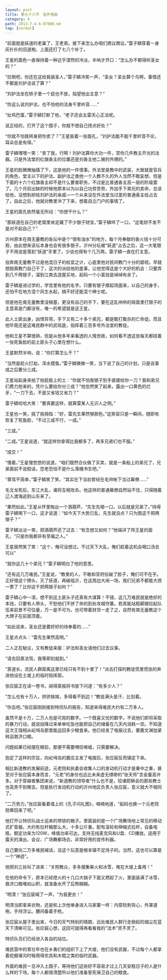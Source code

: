 ```yaml
---
layout: post
title: 第七十八节　各怀鬼胎
category: 6
path: 2013-7-4-6-07800.md
tag: [normal]
---
```


“前面就是妖道的老巢了，王老弟。接下来怎么办咱们商议商议。”雷子鳞穿着一身灰扑扑的旧道袍，上面还打了七八个补丁。

王星的面色一直保持着一种近乎漠然的冷淡，半响才开口：“怎么办不都得听圣女的？”

“拉倒吧，你还在这给我装圣人，”雷子鳞冷笑一声，“圣女？圣女算个鸟啊，事情还不都是刘护法说了算？”

“刘护法坐在轿子里一个屁也不放，指望他出主意？”

“你这么说刘护法，也不怕他的法身千里听音……”

“扯鸡巴蛋，”雷子鳞打断了他，“老子还会五雷天心正法呢。

说正经的，打开了这个围子，你就不想自己捞点好处？”

“你就不怕我转身把你卖了？”王星扳着一张面孔，“刘护法能不能千里听音不论，耳朵总是有得。”

雷子鳞嘿嘿一笑：“卖了我，行啊！刘护法算你大功一件，赏你几件教主开光的法器。只是外法堂的红旗香主的位置还是刘香主他二舅的外甥的。”

王星的脸微微抽搐了下，这是他的一件恨事。外法堂是教中的武装，大致就是官兵的角色，堂主以下的护法、副护法之类他一个入教不久的外人当然不敢妄想，但是下面的十六个红旗香主却不是什么要害职务，不过是比普通香主高一层的阶级罢了。几个月前出缺的时候他原本以为以自己功劳苦劳，外加手下弟兄的卖命，总该给他，没想到却给刘护法的亲戚―一个从来没在外法堂当过差的普通香主给占去了。自此之后，他就对教里冷了下来，想着自立门户的事情了。

王星的面孔依然毫无所动：“你想干什么？”

“那妖道在自己的老窝里肯定藏了不少银子财宝，”雷子鳞啐了一口，“这笔财不发不是对不起自己？”

沂州原本在南无量教的各坛中是个“很有油水”的地方，每个月奉献的香火钱十分可观，由此想来该坛本身也会有很多银子。沂州分坛被“妖道”占去之后，这一大笔银子不用说是落到“妖道”手里了。少说也得有个几万两，雷子鳞一直在打主意。

投奔南无量教不过是他混日子的权宜之计，心底里他对民间教门十分的鄙视。早就想脱离教门自己干了，这次的派给他的差事，让他觉得这是个大好的机会：只要弄到几千两银子，溜到江南去造屋买地，起码一个小富翁是绰绰有余了。

雷子鳞是进过学的，学宫里有他的名字。只要有银子撑起场面来，以自己的身手，还怕不在地方混个风生水起，搞不好还能混个绅士呢。

但是他在南无量教里没根基，更没有自己的手下，要在这乱哄哄的局面里打银子的主意真是门都没有，唯一的希望就是这王星。

此人土匪出身，凶悍异常，手下又有二十多个弟兄，都是敢打敢杀的亡命徒。而且他毕竟还是这难民群中的武班底，指挥着三百多号外法堂的教徒。

他和王星不算很熟，但是从他多年来看透的人情世故，如何看不透这张每天都挂着一张死鱼脸的前土匪头子心里在想什么。

王星默然半响，说：“你打算怎么干？”

“当然是趁火打劫，浑水摸鱼。”雷子鳞微微一笑，当下说了自己的计划，只是说事成之后要分三成。

王星站起身来拍了拍屁股上的土：“你就不怕我银子到手直接给你一刀？我和弟兄们费力抢来的，凭什么要给你分三成？”他忽然笑了起来，露出一口黄色的烂牙，“一刀下去，不是又省钱又省力？”

雷子鳞哈哈大笑：“要真要这样，就算雷某人无识人之明。”

王星也一笑，挑了挑拇指：“好，雷先生果然够胆色。”这笑容只是一瞬间，随即有恢复了死鱼脸，“不过三成不行，一成。”

“三成。”

“二成。”王星说道，“就这样你拿得比我都多了，再多兄弟们也不服。”

“成交！”

“慢着，”王星慢悠悠的说道，“咱们既然合伙做了买卖，就是一条船上的弟兄了，兄弟面前不说假话，您老恐怕不是什么落魄书生吧。”

“尊驾不简单，”雷子鳞笑了笑，“其实在下当初曾经在毛帅帐下当过幕僚……”

毛文龙死后，东江大乱，诸将互相攻杀。他这样的普通幕僚自然站不住，只得随着辽人渡海逃到山东来了。

“果然如此。”王星从怀里掏出一个酒葫芦，“先生先喝一口，以后就是兄弟了。”待得雷子鳞喝下一口，这才说道：“如今天下大势已乱，先生就没点？只为图这千把两银子？”

雷子鳞淡淡一笑，把酒葫芦还了过去：“有念想又如何？”他端详了阵王星的面孔，“只是你我都非有至福之人。”

王星居然笑了笑：“这个，俺可没想过。不过天下大乱，俺们趁着这机会喝口汤总可以”

“就你这几十个弟兄？”雷子鳞明白了他的意思。

“还有这几万难民。”王星说，“教里的人，不敢和官府拉破了脸子，俺们可不在乎。正好借这个牌头，灭了妖道，再破临沂，在这周边大闹一场，我们兄弟不都能大捞一票了？比你这千把两银子如何？”

雷子鳞心中一凛，想不到这土匪头子还真有大谋算！不错，这几万难民就是绝好的本钱，只要有人带头，不愁他们不拼了命的到处攻城夺寨。若真能站稳脚跟拉起队伍来前景不可估量，万一是不可为，也可带着财货一走了之，自然有南无量教这个大牌子在前面顶着。

“如此说来，圣女还是要好好的侍奉着的……”

王星点点头：“雷先生果然高明。”

二人正在秘议，又有教徒来报：护法和圣女请他们过去议事。

“请去回禀法驾，我等即刻就到。”

“禀道长，流民人群距离这里已经只有不到十里了！”派去打探的教徒慌里慌张的奔进他设在土堤上的临时指挥部。

张应宸正在读一卷书，闻得禀报将书放下问道：“有多少人？”

“怎么也有十万人，挤挤挨挨，多得看不到边！”教徒满头是汗，比划着。

“你去吧。”张应宸刚刚接到特侦队的报告，知道来得难民大约有二万多人。

虽然不是十万，二万人也是可观的数字。一个既喜又忧的数字。不说他们即将采取的暴力行动，就说投降过来单单吃饭也能把自己的储备在几天内消耗一空。不知道这次王瑞相从屺坶岛那里能运回多少粮食来。他已经发了电报过去，要鹿文渊加紧转运救济口粮。

问题如果已经摆在眼前，那便不需要喟叹唏嘘，只需要解决。

抱定了这样的宗旨，向屺坶岛的鹿庄主发了电报后，张应宸反而镇定下来。

相比新道教的发展前途，元老院和执委会收集人口的发动机行动才是重中之重，甚至对于张应宸本身而言，“元老”的身份也远比未来虚无缥缈的“张天师”含金量高许多。对于穿越者集团来说，“新道教的领导者”什么也不是，较诸耶稣会的那些教士也高贵不到哪去，但是执行发动机行动的沂州地区负责人张应宸，意义就大不相同了。

“二万劳力，”张应宸看着墙上的《孔子问礼图》，喃喃地道，“起码也换一个元老院勋章回来了吧。”

他打开让特侦队战士运来的带锁的箱子。里面装的是一个广场舞场地上常见的移动式扩音器。大约有拉杆箱那么大，十多公斤重。配有滚轮和伸缩式拉杆，自备电瓶，额定功率为120W，峰值功率可达，支持无线麦克风和U盘、CD播放。适用于露天的演出、会议、广场舞都场合。非常好用的宣传利器。

自己要向二万多难民喊话，没这个玩意是根本镇不足场子的。当然，这也可以算是一个“神迹”。

他把刘三处叫了进来：“关照教众，多多搜集柴火和冰雪，堆在大堤上备用！”

在他的命令下，原本已经熄火的十几口大锅子下面又燃起了火，里面装满了冰雪，救济口粮堆如山积，就准备水开了后熬糊糊。

“明清！”张应宸喊了一声，“为我更衣！”

明清当即拿来衣物，还是和上次他单身进入马家寨一样：内穿防刺背心，外罩道袍，手持浮尘。腰间备着手枪。

张应宸从屋子里出来，今日的天气特别的晴朗，远处难民人群行走掀起的烟尘在蓝天下清晰可见。张应宸心想，这回可就得再看看我的“法术”灵不灵了。

特侦队员们已经进入各自的站位。

难民营中的青壮年也在乡勇们的组织下上了大堤，他们没有武器，不过每个人都拿着挖掘壕沟时候用得农具和木棍之类的临时武器。

外面的难民一旦冲入土围子，等待他们这些好不容易才过上几天安稳日子的人是什么样的下场，每个人都很清楚所以他们准备誓死保卫自己的粮食。
